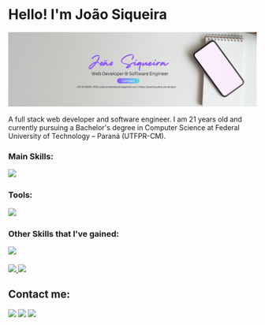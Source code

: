 <h1>Hello! I'm João Siqueira</h1> 
<img src="https://github.com/J0aoSiqueira/J0aoSiqueira/blob/main/github_banner.png" alt="a banner"/>
<p>A full stack web developer and software engineer. I am 21 years old and currently pursuing a Bachelor's degree in Computer Science at Federal University of Technology – Paraná (UTFPR-CM).</p>

<div>
  <h3>Main Skills:</h3>
    <img src="https://skillicons.dev/icons?i=nextjs,react,ts,nestjs,tailwind,html,css,js" />
  <h3>Tools:</h3>
    <img src="https://skillicons.dev/icons?i=git,github,arch,ubuntu,linux,vscode,postman"/>
  <h3>Other Skills that I've gained:</h3>
    <img src="https://skillicons.dev/icons?i=c,cpp,cs,python,postgres"/>
</div>

<br />

<div>
  <a href="https://github.com/J0aoSiqueira">
    <img height="180em" src="https://github-readme-stats.vercel.app/api?username=J0aoSiqueira&theme=tokyonight&show_icons=true&hide_border=true&count_private=true"/>
    <img height="180em" src="https://github-readme-stats.vercel.app/api/top-langs/?username=J0aoSiqueira&theme=tokyonight&show_icons=true&hide_border=true"/>
  </a>
</div>

<div>
  <h2>Contact me:</h2>
  <a href="https://www.instagram.com/joaoricardo_ps/"><img src="https://skillicons.dev/icons?i=instagram" /></a>
  <a href="https://www.linkedin.com/in/joaorsiqueira/"><img src="https://skillicons.dev/icons?i=linkedin" /></a>
  <a href="mailto:joao.pradosiqueira@gmail.com"><img src="https://skillicons.dev/icons?i=gmail" /></a>
</div>
